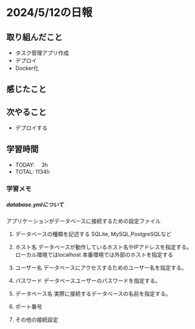 # 2024/5/12の日報

## 取り組んだこと
- タスク管理アプリ作成
- デプロイ
- Docker化

## 感じたこと

## 次やること
- デプロイする

## 学習時間
- TODAY: 　3h
- TOTAL: 1134h

### 学習メモ

##### database.ymlについて

アプリケーションがデータベースに接続するための設定ファイル

1. データベースの種類を記述する
SQLite, MySQL,PostgreSQLなど

2. ホスト名
データベースが動作しているホスト名やIPアドレスを指定する。
ローカル環境ではlocalhost
本番環境では外部のホストを指定する

3. ユーザー名
データベースにアクセスするためのユーザー名を指定する。

4. パスワード
データベースユーザーのパスワードを指定する。

6. データベース名
実際に接続するデータベースの名前を指定する。
1. ポート番号
2. その他の接続設定
